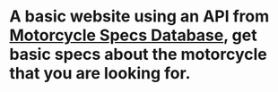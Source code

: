 # A basic website using an API from [Motorcycle Specs Database](https://rapidapi.com/makingdatameaningful/api/motorcycle-specs-database), get basic specs about the motorcycle that you are looking for.